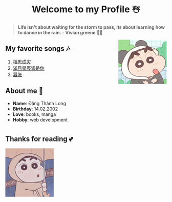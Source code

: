 <h1 align="center">Welcome to my Profile ☃️</h1>

> **Life isn't about waiting for the storm to pass, its about learning how to dance in the rain. - Vivian greene** 🌟🌟

<img src="./imgs/shin_panda.jpg" width="30%" align="right">

## My favorite songs 🎶
1. [相思成灾](https://youtu.be/wfHBy48BMNw)
2. [滿目星辰皆是你](https://youtu.be/a4GmmHzXF9Y)
3. [嚣张](https://youtu.be/js7_OSmYDxg)

## About me 🐼

* **Name**: Đặng Thành Long
* **Birthday**: 14.02.2002
* **Love**: books, manga
* **Hobby**: web development

#

## Thanks for reading 💕

<img src="./imgs/shin_raincoat.jpg" width="30%">

